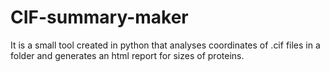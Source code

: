 # CIF-summary-maker
It is a small tool created in python that analyses coordinates of .cif files in a folder and generates an html report for sizes of proteins.
